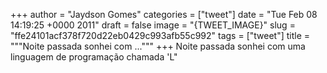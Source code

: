 
+++
author = "Jaydson Gomes"
categories = ["tweet"]
date = "Tue Feb 08 14:19:25 +0000 2011"
draft = false
image = "{TWEET_IMAGE}"
slug = "ffe24101acf378f720d22eb0429c993afb55c992"
tags = ["tweet"]
title = """Noite passada sonhei com ..."""
+++
Noite passada sonhei com uma linguagem de programação chamada 'L"
